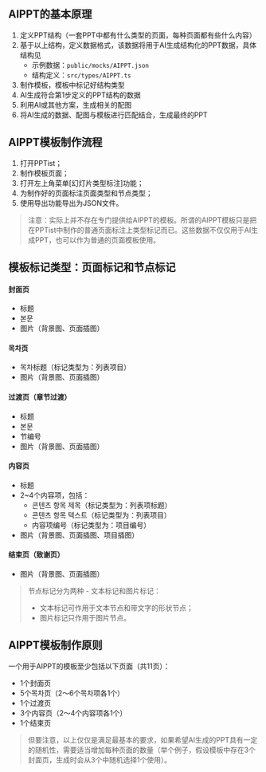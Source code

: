 ## AIPPT的基本原理

1. 定义PPT结构（一套PPT中都有什么类型的页面，每种页面都有些什么内容）
2. 基于以上结构，定义数据格式，该数据将用于AI生成结构化的PPT数据，具体结构见
   - 示例数据：`public/mocks/AIPPT.json`
   - 结构定义：`src/types/AIPPT.ts`
3. 制作模板，模板中标记好结构类型
4. AI生成符合第1步定义的PPT结构的数据
5. 利用AI或其他方案，生成相关的配图
6. 将AI生成的数据、配图与模板进行匹配结合，生成最终的PPT

## AIPPT模板制作流程

1. 打开PPTist；
2. 制作模板页面；
3. 打开左上角菜单[幻灯片类型标注]功能；
4. 为制作好的页面标注页面类型和节点类型；
5. 使用导出功能导出为JSON文件。

> 注意：实际上并不存在专门提供给AIPPT的模板。所谓的AIPPT模板只是把在PPTist中制作的普通页面标注上类型标记而已。这些数据不仅仅用于AI生成PPT，也可以作为普通的页面模板使用。

## 模板标记类型：页面标记和节点标记

#### 封面页

- 标题
- 본문
- 图片（背景图、页面插图）

#### 목차页

- 목차标题（标记类型为：列表项目）
- 图片（背景图、页面插图）

#### 过渡页（章节过渡）

- 标题
- 본문
- 节编号
- 图片（背景图、页面插图）

#### 内容页

- 标题
- 2~4个内容项，包括：
  - 콘텐츠 항목 제목（标记类型为：列表项标题）
  - 콘텐츠 항목 텍스트（标记类型为：列表项目）
  - 内容项编号（标记类型为：项目编号）
- 图片（背景图、页面插图、项目插图）

#### 结束页（致谢页）

- 图片（背景图、页面插图）

> 节点标记分为两种 - 文本标记和图片标记：
>
> - 文本标记可作用于文本节点和带文字的形状节点；
> - 图片标记只作用于图片节点。

## AIPPT模板制作原则

一个用于AIPPT的模板至少包括以下页面（共11页）：

- 1个封面页
- 5个목차页（2～6个목차项各1个）
- 1个过渡页
- 3个内容页（2～4个内容项各1个）
- 1个结束页

> 但要注意，以上仅仅是满足最基本的要求，如果希望AI生成的PPT具有一定的随机性，需要适当增加每种页面的数量（举个例子，假设模板中存在3个封面页，生成时会从3个中随机选择1个使用）。
